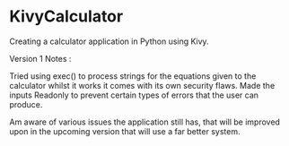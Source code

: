 # KivyCalculator
Creating a calculator application in Python using Kivy.


Version 1 Notes : 

Tried using exec() to process strings for the equations given to the calculator whilst it works it comes with its own security flaws. Made the inputs Readonly to prevent certain types of errors that the user can produce.

Am aware of various issues the application still has, that will be improved upon in the upcoming version that will use a far better system.

